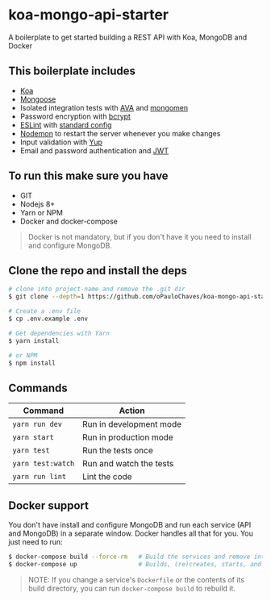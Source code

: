 # koa-mongo-api-starter

A boilerplate to get started building a REST API with Koa, MongoDB and Docker

## This boilerplate includes

- [Koa](http://koajs.com/)
- [Mongoose](http://mongoosejs.com/)
- Isolated integration tests with [AVA](https://github.com/avajs/ava) and [mongomen](https://github.com/CImrie/mongomem)
- Password encryption with [bcrypt](https://github.com/kelektiv/node.bcrypt.js)
- [ESLint](https://eslint.org/) with [standard config](https://github.com/standard/eslint-config-standard)
- [Nodemon](https://github.com/remy/nodemon) to restart the server whenever you make changes
- Input validation with [Yup](https://github.com/jquense/yup)
- Email and password authentication and [JWT](https://github.com/auth0/node-jsonwebtoken)

## To run this make sure you have

- GIT
- Nodejs 8+
- Yarn or NPM
- Docker and docker-compose

> Docker is not mandatory, but if you don't have it you need to install and configure MongoDB.

## Clone the repo and install the deps

```sh
# clone into project-name and remove the .git dir
$ git clone --depth=1 https://github.com/oPauloChaves/koa-mongo-api-starter.git project-name && cd project-name && rm -rf .git

# Create a .env file
$ cp .env.example .env

# Get dependencies with Yarn
$ yarn install

# or NPM
$ npm install
```

## Commands

Command             | Action                   |
--------------------|--------------------------|
`yarn run dev`      | Run in development mode  |
`yarn start`        | Run in production mode   |
`yarn test`         | Run the tests once       |
`yarn test:watch`   | Run and watch the tests  |
`yarn run lint`     | Lint the code            |

## Docker support

You don't have install and configure MongoDB and run each service (API and MongoDB) in a separate window. Docker handles all that for you. You just need to run:

```sh
$ docker-compose build --force-rm   # Build the services and remove intermediate containers
$ docker-compose up                 # Builds, (re)creates, starts, and attaches to containers for a service.
```

> NOTE: If you change a service's `Dockerfile` or the contents of its build directory, you can run `docker-compose build` to rebuild it.
